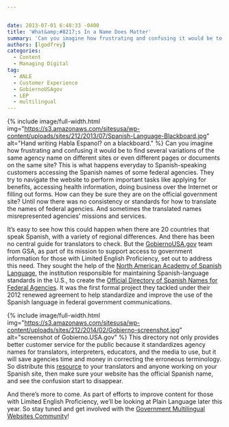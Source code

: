 ```yaml
---


date: 2013-07-01 6:48:33 -0400
title: 'What&amp;#8217;s In a Name Does Matter'
summary: 'Can you imagine how frustrating and confusing it would be to find several variations of the same agency name on different sites or even different pages or documents on the same site? This is what happens everyday to Spanish-speaking customers accessing the Spanish names of some'
authors: [lgodfrey]
categories:
  - Content
  - Managing Digital
tag:
  - ANLE
  - Customer Experience
  - GobiernoUSAgov
  - LEP
  - multilingual
---
```


{% include image/full-width.html img="https://s3.amazonaws.com/sitesusa/wp-content/uploads/sites/212/2013/07/Spanish-Language-Blackboard.jpg" alt="Hand writing Habla Espanol? on a blackboard." %}
Can you imagine how frustrating and confusing it would be to find several variations of the same agency name on different sites or even different pages or documents on the same site? This is what happens everyday to Spanish-speaking customers accessing the Spanish names of some federal agencies. They try to navigate the website to perform important tasks like applying for benefits, accessing health information, doing business over the Internet or filling out forms. How can they be sure they are on the official government site? Until now there was no consistency or standards for how to translate the names of federal agencies. And sometimes the translated names misrepresented agencies’ missions and services.

It’s easy to see how this could happen when there are 20 countries that speak Spanish, with a variety of regional differences. And there has been no central guide for translators to check. But the <a href="http://www.usa.gov/gobiernousa/index.shtml" target="_blank">GobiernoUSA.gov</a> team from GSA, as part of its mission to support access to government information for those with Limited English Proficiency, set out to address this need. They sought the help of the <a href="http://www.anle.us/" target="_blank">North American Academy of Spanish Language</a>, the institution responsible for maintaining Spanish-language standards in the U.S., to create the <a href="http://www.usa.gov/gobiernousa/directorios/federal/index.shtml" target="_blank">Official Directory of Spanish Names for Federal Agencies</a>. It was the first formal project they tackled under their 2012 renewed agreement to help standardize and improve the use of the Spanish language in federal government communications.

{% include image/full-width.html img="https://s3.amazonaws.com/sitesusa/wp-content/uploads/sites/212/2014/02/Gobierno-screenshot.jpg" alt="screenshot of Gobierno.USA.gov" %}
This directory not only provides better customer service for the public because it standardizes agency names for translators, interpreters, educators, and the media to use, but it will save agencies time and money in correcting the erroneous terminology. So distribute this <a href="http://www.usa.gov/gobiernousa/directorios/federal/index.shtml" target="_blank">resource</a> to your translators and anyone working on your Spanish site, then make sure your website has the official Spanish name, and see the confusion start to disappear.

And there’s more to come. As part of efforts to improve content for those with Limited English Proficiency, we&#8217;ll be looking at Plain Language later this year. So stay tuned and get involved with the [Government Multilingual Websites Community](https://www.WHATEVER/communities/web-managers-forum/government-multilingual-websites-community/)!